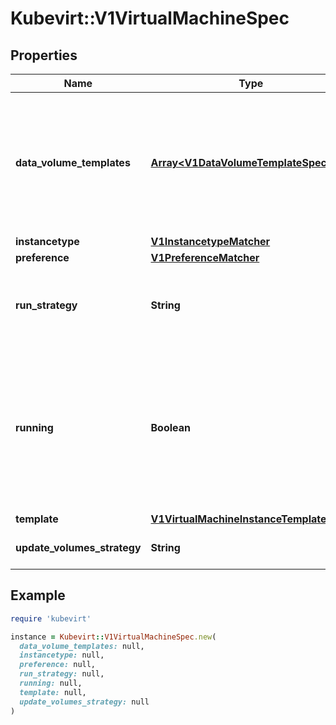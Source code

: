 # Kubevirt::V1VirtualMachineSpec

## Properties

| Name | Type | Description | Notes |
| ---- | ---- | ----------- | ----- |
| **data_volume_templates** | [**Array&lt;V1DataVolumeTemplateSpec&gt;**](V1DataVolumeTemplateSpec.md) | dataVolumeTemplates is a list of dataVolumes that the VirtualMachineInstance template can reference. DataVolumes in this list are dynamically created for the VirtualMachine and are tied to the VirtualMachine&#39;s life-cycle. | [optional] |
| **instancetype** | [**V1InstancetypeMatcher**](V1InstancetypeMatcher.md) |  | [optional] |
| **preference** | [**V1PreferenceMatcher**](V1PreferenceMatcher.md) |  | [optional] |
| **run_strategy** | **String** | Running state indicates the requested running state of the VirtualMachineInstance mutually exclusive with Running | [optional] |
| **running** | **Boolean** | Running controls whether the associatied VirtualMachineInstance is created or not Mutually exclusive with RunStrategy Deprecated: VirtualMachineInstance field \&quot;Running\&quot; is now deprecated, please use RunStrategy instead. | [optional] |
| **template** | [**V1VirtualMachineInstanceTemplateSpec**](V1VirtualMachineInstanceTemplateSpec.md) |  |  |
| **update_volumes_strategy** | **String** | UpdateVolumesStrategy is the strategy to apply on volumes updates | [optional] |

## Example

```ruby
require 'kubevirt'

instance = Kubevirt::V1VirtualMachineSpec.new(
  data_volume_templates: null,
  instancetype: null,
  preference: null,
  run_strategy: null,
  running: null,
  template: null,
  update_volumes_strategy: null
)
```

